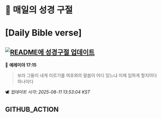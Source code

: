 # 🙏 매일의 성경 구절
# [Daily Bible verse]
## [![README에 성경구절 업데이트](https://github.com/DONGSUKA/first_test/actions/workflows/update-readme-bible.yml/badge.svg)](https://github.com/DONGSUKA/first_test/actions/workflows/update-readme-bible.yml)
<!-- START_BIBLE_VERSE -->
📖 **예레미야 17:15**
> 보라 그들이 내게 이르기를 여호와의 말씀이 어디 있느냐 이제 임하게 할지어다 하나이다

🕊️ _업데이트 시각: 2025-08-11 13:53:04 KST_
  <!-- END_BIBLE_VERSE -->
## GITHUB_ACTION
